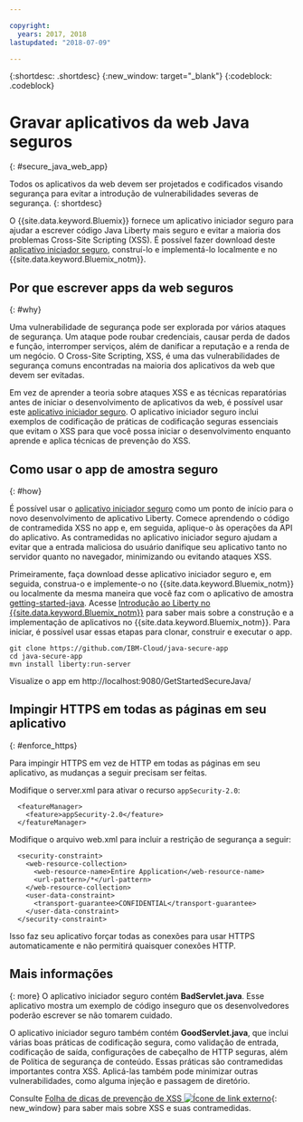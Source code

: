 ```yaml
---

copyright:
  years: 2017, 2018
lastupdated: "2018-07-09"

---
```


{:shortdesc: .shortdesc}
{:new_window: target="_blank"}
{:codeblock: .codeblock}

# Gravar aplicativos da web Java seguros
{: #secure_java_web_app}

Todos os aplicativos da web devem ser projetados e codificados visando segurança para evitar a introdução de vulnerabilidades severas de segurança.
{: shortdesc}

O {{site.data.keyword.Bluemix}} fornece um aplicativo iniciador seguro para ajudar a escrever código Java Liberty mais seguro e evitar a maioria dos problemas Cross-Site Scripting (XSS). É possível fazer download deste [aplicativo iniciador seguro](https://github.com/IBM-Cloud/java-secure-app), construí-lo e implementá-lo localmente e no {{site.data.keyword.Bluemix_notm}}.

## Por que escrever apps da web seguros
{: #why}

Uma vulnerabilidade de segurança pode ser explorada por vários ataques de segurança. Um ataque pode roubar credenciais, causar perda de dados e função, interromper serviços, além de danificar a reputação e a renda de um negócio. O Cross-Site Scripting, XSS, é uma das vulnerabilidades de segurança comuns encontradas na maioria dos aplicativos da web que devem ser evitadas.

Em vez de aprender a teoria sobre ataques XSS e as técnicas reparatórias antes de iniciar o desenvolvimento de aplicativos da web, é possível usar este [aplicativo iniciador seguro](https://github.com/IBM-Cloud/java-secure-app). O aplicativo iniciador seguro inclui exemplos de codificação de práticas de codificação seguras essenciais que evitam o XSS para que você possa iniciar o desenvolvimento enquanto aprende e aplica técnicas de prevenção do XSS.

## Como usar o app de amostra seguro
{: #how}

É possível usar o [aplicativo iniciador seguro](https://github.com/IBM-Cloud/java-secure-app) como um ponto de início para o novo desenvolvimento de aplicativo Liberty. Comece aprendendo o código de contramedida XSS no app e, em seguida, aplique-o às operações da API do aplicativo. As contramedidas no aplicativo iniciador seguro ajudam a evitar que a entrada maliciosa do usuário danifique seu aplicativo tanto no servidor quanto no navegador, minimizando ou evitando ataques XSS.

Primeiramente, faça download desse aplicativo iniciador seguro e, em seguida, construa-o e implemente-o no
{{site.data.keyword.Bluemix_notm}} ou localmente da mesma maneira que você faz com o aplicativo de amostra [getting-started-java](https://github.com/IBM-Cloud/get-started-java).  Acesse [Introdução ao Liberty no {{site.data.keyword.Bluemix_notm}}](getting-started.html) para saber mais
sobre a construção e a implementação de aplicativos no {{site.data.keyword.Bluemix_notm}}.  Para iniciar, é possível usar essas etapas para clonar, construir e executar o app.

```
git clone https://github.com/IBM-Cloud/java-secure-app
cd java-secure-app
mvn install liberty:run-server
```
Visualize o app em http://localhost:9080/GetStartedSecureJava/

## Impingir HTTPS em todas as páginas em seu aplicativo
{: #enforce_https}

Para impingir HTTPS em vez de HTTP em todas as páginas em seu aplicativo, as mudanças a seguir precisam ser feitas.

Modifique o server.xml para ativar o recurso `appSecurity-2.0`:

```
  <featureManager>
    <feature>appSecurity-2.0</feature>
  </featureManager>
```

Modifique o arquivo web.xml para incluir a restrição de segurança a seguir:

```
  <security-constraint>
    <web-resource-collection>
      <web-resource-name>Entire Application</web-resource-name>
      <url-pattern>/*</url-pattern>
    </web-resource-collection>
    <user-data-constraint>
      <transport-guarantee>CONFIDENTIAL</transport-guarantee>
    </user-data-constraint>
  </security-constraint>
```

Isso faz seu aplicativo forçar todas as conexões para usar HTTPS automaticamente e não permitirá quaisquer conexões HTTP.

## Mais informações
{: more}
O aplicativo iniciador seguro contém **BadServlet.java**. Esse aplicativo mostra um exemplo de código inseguro que os desenvolvedores poderão escrever se não tomarem cuidado.

O aplicativo iniciador seguro também contém **GoodServlet.java**, que inclui várias boas práticas de codificação segura, como validação de entrada, codificação de saída, configurações de cabeçalho de HTTP seguras, além de Política de segurança de conteúdo. Essas práticas são contramedidas importantes contra XSS. Aplicá-las também pode minimizar outras vulnerabilidades, como alguma injeção e passagem de diretório.

Consulte [Folha de dicas de prevenção de XSS ![Ícone de link externo](../../icons/launch-glyph.svg "Ícone de link externo")](https://www.owasp.org/index.php/XSS){: new_window} para saber mais sobre XSS e suas contramedidas.
